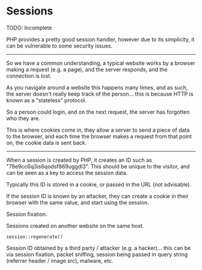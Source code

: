 
# Sessions

TODO: Incomplete

PHP provides a pretty good session handler, however due to its simplicity, it can be vulnerable to some security issues.

---

So we have a common understanding, a typical website works by a browser making a request (e.g. a page), and the server responds, and the connection is lost.

As you navigate around a website this happens many times, and as such, the server doesn't really keep track of the person... this is because HTTP is known as a "stateless" protocol.

So a person could login, and on the next request, the server has forgotten who they are.

This is where cookies come in, they allow a server to send a piece of data to the browser, and each time the browser makes a request from that point on, the cookie data is sent back.

---

When a session is created by PHP, it creates an ID such as "78e9cc6q3is6qodsf869uggdl3". This should be unique to the visitor, and can be seen as a key to access the session data.

Typically this ID is stored in a cookie, or passed in the URL (not advisable).

If the session ID is known by an attacker, they can create a cookie in their browser with the same value, and start using the session.




Session fixation.

Sessions created on another website on the same host.

	session::regenerate()

Session ID obtained by a third party / attacker (e.g. a hacker)... this can be via session fixation, packet sniffing, session being passed in query string (referrer header / image src), malware, etc.
